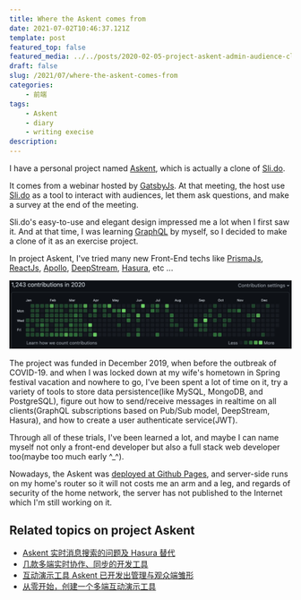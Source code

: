 ```yaml
---
title: Where the Askent comes from
date: 2021-07-02T10:46:37.121Z
template: post
featured_top: false
featured_media: ../../posts/2020-02-05-project-askent-admin-audience-client/askent-admin-event.png
draft: false
slug: /2021/07/where-the-askent-comes-from
categories: 
    - 前端
tags:
    - Askent
    - diary
    - writing execise
description: 
---
```


I have a personal project named [Askent](https://github.com/BerlinChan/askent), which is actually a clone of [Sli.do](https://www.sli.do/).

<!-- endExcerpt -->

It comes from a webinar hosted by [GatsbyJs](https://www.gatsbyjs.com/). At that meeting, the host use [Sli.do](https://www.sli.do/) as a tool to interact with audiences, let them ask questions, and make a survey at the end of the meeting.

Sli.do's easy-to-use and elegant design impressed me a lot when I first saw it. And at that time, I was learning [GraphQL](https://graphql.org/) by myself, so I decided to make a clone of it as an exercise project.

In project Askent, I've tried many new Front-End techs like [PrismaJs](https://www.prisma.io/), [ReactJs](https://reactjs.org/), [Apollo](https://www.apollographql.com/), [DeepStream](https://deepstream.io/), [Hasura](https://hasura.io/), etc ...

![github-contributions-2020](./github-contributions-2020.png)

The project was funded in December 2019, when before the outbreak of COVID-19. and when I was locked down at my wife's hometown in Spring festival vacation and nowhere to go, I've been spent a lot of time on it, try a variety of tools to store data persistence(like MySQL, MongoDB, and PostgreSQL), figure out how to send/receive messages in realtime on all clients(GraphQL subscriptions based on Pub/Sub model, DeepStream, Hasura), and how to create a user authenticate service(JWT).

Through all of these trials, I've been learned a lot, and maybe I can name myself not only a front-end developer but also a full stack web developer too(maybe too much early ^_^).

Nowadays, the Askent was [deployed at Github Pages](https://askent.berlinchan.com/), and server-side runs on my home's router so it will not costs me an arm and a leg, and regards of security of the home network, the server has not published to the Internet which I'm still working on it.

## Related topics on project Askent

- [Askent 实时消息搜索的问题及 Hasura 替代](/2021/03/askent-realtime-search-implement-and-hasura)
- [几款多端实时协作、同步的开发工具](/2020/03/real-time-multi-device-collaboration-devtools)
- [互动演示工具 Askent 已开发出管理与观众端雏形](/2020/02/project-askent-admin-audience-client)
- [从零开始，创建一个多端互动演示工具](/2019/12/create-presentation-tool-from-scratch)
